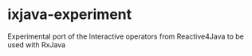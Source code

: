 ixjava-experiment
=================

Experimental port of the Interactive operators from Reactive4Java to be used with RxJava
